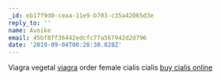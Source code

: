 ```yaml
---
_id: eb17f9d0-ceaa-11e9-b703-c35a42065d3e
reply_to: ''
name: Avoike
email: 45bf8ff36442edcfc77a567942d2d796
date: '2019-09-04T00:28:30.028Z'
---
```

Viagra vegetal <a href="http://chviagranrxusa.com/#">viagra</a> order female cialis cialis <a href="http://cialismnrx.com/#">buy cialis online</a>
